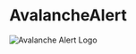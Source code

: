 # AvalancheAlert
![Avalanche Alert Logo](https://github.com/JennaKvasnovsky/AvalancheAlert/assets/143115856/078ba9a0-4ad7-425c-a325-ed5164495f6a)
